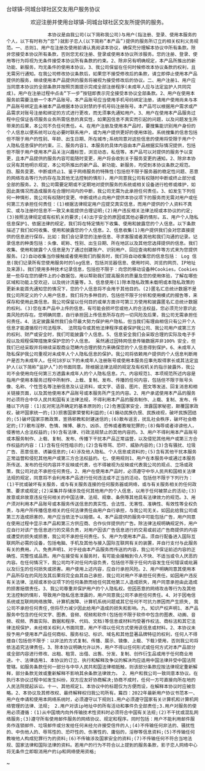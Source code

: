 

台球镇-同城台球社区交友用户服务协议

                欢迎注册并使用台球镇-同城台球社区交友所提供的服务。

                   本协议是由我公司(以下简称我公司)与用户(指注册、登录、使用本服务的个人，以下有时称为“您”)就影子恋人(以下简称“本产品”)提供的服务所订立的相关权利义务规范。一、总则1、用户在注册及使用前请认真阅读本协议，确保充分理解本协议中所有条款。除非您接受本协议所有条款，否则您无权注册、登录或使用本协议所涉服务。您的注册、登录、使用等行为将视为无条件接受本协议所有条款的约束。2、除非另有明确规定，本产品所推出的新功能、新服务，均无条件的使用本协议。3、我公司保留在任何时候修改本协议条款的权利，且无需另行通知。在我公司修改协议条款后，如果您不接受修改后的条款，请立即停止使用本产品提供的服务，继续使用本产品提供的服务将被视为接受修改后的协议。二、用户注册1、用户应当同意本协议的全部条款并按照页面提示完成全部注册程序(未成年人应与法定监护人共同完成)。用户在注册过程中点击“下一步”按钮即表示完全接受本协议全部条款。2、用户在使用本服务前需要注册一个本产品账号。本产品账号应当使用手机号码绑定注册，请用户使用尚未与本产品账号绑定且未被本产品根据本协议封禁的手机号码注册账号。本产品可以根据用户需求或产品需求对账号注册和绑定的方式进行更改，而无须事先通知用户。3、用户在使用本产品服务过程中应保证各项服务业务所需信息的真实性，如果因信息不真实而引起的问题，以及问题发生所带来的后果，本公司不负任何责任。4、在用户注册及使用本产品时，要搜集能识别用户身份的个人信息以便系统可以在必要时联系用户，或为用户提供更好的使用体验。系统搜集的信息包括但不限于用户的性别、年龄、出生日期、所在城市;系统同意对这些信息的使用将受限于用户个人隐私信息保护的约束。三、服务内容1、本服务的具体内容由本产品根据实际情况提供，包括但不限于用户使用本产品关注兴趣标签，浏览动态，私信等。本产品可以对提供的服务予以变更，且本产品提供的服务内容可能随时变更，用户将会收到关于服务变更的通知。2、除非本协议另有其他明示规定，本公司所推出的新产品、新功能、新服务，均受到本协议条款之规范。四、服务变更、中断或终止1、鉴于网络服务的特殊性(包括但不限于服务器的稳定性问题、恶意的网络攻击等行为的存在及其他无法控制的情形)，用户同意我公司有权随时中断或终止部分或全部的服务。2、我公司需要定期或不定期地对提供服务的系统或相关设备进行检修或维护，如因此类情况而造成服务在合理时间内的中断，我公司无需为此承担任何责任。3、如发生下列任何一种情形，我公司有权随时变更、中断或终止向用户提供本协议项下的服务而无需对用户或任何第三方承担任何责任：(1)根据法律规定用户应提交真实信息，而用户提供的个人资料不真实、或与注册时信息不一致又未能提供合理证明;(2)用户违反相关法律法规或本协议的约定;(3)按照法律规定或有权机关的要求;(4)出于安全的原因或其他必要的情形。五、用户个人隐私信息保护1、依据法律的规定，我们将在特定情形下收集、使用和披露您的个人信息。以下条款描述了我们如何收集、使用和披露您的个人信息。2、信息收集(1)用户提供我们会对您直接提供的信息进行保存。比如：我们会记录您的注册信息、寻求客服或者其他和我们沟通的记录。记录信息的种类包括：头像、昵称、性别、出生日期、所在地区以及其他您选择提供的信息。我们收集、使用和披露个人信息是为了通过创建账户、识别用户、回应查询和邮件等方式来为您提供服务。(2)自动收集当你接触或者使用我们的服务时，我们将自动收集您的信息包括： Log 信息(我们记录所有您使用服务时的log信息，包括浏览器信息、使用时间、浏览的网页、IP地址及来源)。我们使用多种技术记录信息，包括但不限于：向您的移动设备种Cookies。Cookies是一些存在您的硬件上的小数据包，用以帮助我们提高服务的质量及您的使用体验，了解在哪些区域和功能上受欢迎，以及统计流量等。3、信息使用(1)除本隐私政策未载明或本隐私政策的更新未能首先通知您的情况下，您的个人信息将不会用于其他目的。(2)匿名汇总统计数据不是我公司所定义的个人用户信息，我们将为多种目的，包括但不限于分析和使用模式的报告等，来保存和使用此类信息。我公司保留以任何目的或单方面许可第三方使用和披露匿名汇总统计数据的权利。(3)您在本产品中上传的信息，有可能会损坏您或他人的合法权益，您必须充分意识此类风险的存在。您明确同意，自行承担因上传信息所存在的一切风险及后果，我公司无需承担任何责任。4、法定披露虽然我们会尽最大努力保护用户隐私，但当我们有理由相信只有公开个人信息才能遵循现行司法程序、 法院指令或其他法律程序或者保护我公司、我公司用户或第三方的权利、财产或安全时，我们可能披露个人信息。5、信息安全我们会采取合理的实际及电子手段以及规程保障措施来保护您的个人信息。 虽然通过因特网信息传输数据并非100% 安全，但我们已经采取并将继续采取商业范畴内合理的努力来确保您的个人信息得到保护。6、未成年人隐私保护我公司重视对未成年人个人隐私信息的保护。我公司将依赖用户提供的个人信息判断用户是否为未成年人。任何18岁以下的未成年人注册账号或使用本服务应事先取得家长或其法定监护人(以下简称“监护人”)的书面同意。除根据法律法规的规定及有权机关的指示披露外，我公司不会使用向任何第三方透露未成年人的个人隐私信息。六、内容规范1、本项规范所述内容是指用户使用本服务过程中所制作、上载、复制、发布、传播的任何内容，包括但不限于账号头像、名称、个性签名等注册信息及认证资料，或文字、语音、图片、图文等发送、回复消息和相关链接页面，以及其他使用本产品账号或本服务所产生的内容。2、用户承诺使用本产品的服务时必须符合中华人民共和国有关法律法规，不得利用本产品的服务制作、上载、复制、发布、传播以下内容：(1)反对宪法所确定的基本原则的;(2)危害国家安全，泄露国家秘密，颠覆国家政权，破坏国家统一的;(3)损害国家荣誉和利益的;(4)煽动民族仇恨、民族歧视，破坏民族团结的;(5)破坏国家宗教政策，宣扬邪教和封建迷信的;(6)散布谣言，扰乱社会秩序，破坏社会稳定的;(7)散布淫秽、色情、赌博、暴力、凶杀、恐怖或者教唆犯罪的;(8)侮辱或者诽谤他人，侵害他人合法权益的;(9)含有法律、行政法规禁止的其他内容的。3、用户不得利用本产品账号或本服务制作、上载、复制、发布、传播下干扰本产品正常运营，以及侵犯其他用户或第三方合作权益的内容：(1)含有任何性暗示的;(2)含有辱骂、恐吓、威胁内容的;(3)含有骚扰、垃圾广告、恶意信息、诱骗信息的;(4)涉及他人隐私、个人信息或资料的;(5)含有其他干扰本服务正常运营和侵犯其他用户或第三方合法权益的。七、使用规则1、用户在本服务中或通过本服务所传送、发布的任何内容并不反映或代表，也不得被视为反映或代表我公司的观点、立场或政策，我公司对此不承担任何责任。2、用户在使用本产品时，必须遵守中华人民共和国相关法律法规的规定，同意将不会利用本产品进行任何违法或不正当的活动，包括但不限于下列行为：(1)干扰或破坏有关服务，或与有关服务连接的任何服务器或网络，或与有关服务相关的任何政策、要求或规定;(2)采集并存储涉及任何其他用户的个人信息，以用于任何被禁止的活动;(3)故意或非故意违反任何相关的中国法律、法规、规章、条例等其他具有法律效力的规范。3、用户须对利用本产品账号或本服务传送信息的真实性、合法性、无害性、准确性、有效性等全权负责，与用户所传播信息相关的任何法律责任由用户自行承担，与我公司无关。如因此给我公司或第三方造成损害的，用户应当依法予以赔偿。4、本产品提供的服务中可能包括广告，用户同意在使用过程中显示本产品和第三方供应商、合作伙伴提供的广告。除法律法规明确规定外，用户应自行对该广告信息进行的交易负责，对用户因该广告信息进行的交易或前述广告商提供的内容或遭受的损失或损害，我公司不承担任何责任。5、用户为使用本产品，须自行配备进入国际互联网所必需的设备，包括电脑、手机及其他与接入国际互联网有关的装置，并自行支付与此服务有关的费用。八、免责声明1、对于经由本产品服务而传送的内容，我公司不保证前述内容的正确性、完整性或品质。用户在接受有关服务时，有可能会接触到令人不快、不适当或令人厌恶的内容。在任何情况下，我公司均不对任何内容负责，包括但不限于任何内容发生任何错误或纰漏以及衍生的任何损失或损害。用户使用上述内容，应自行承担风险。2、用户明确同意其使用本产品所存在的风险及其后果将完全由其自己承担，我公司对用户不承担任何责任。如因用户违反有关法律、法规或本协议项下的任何条款而给任何其他第三人造成损失，用户同意承担由此造成的损害赔偿责任。3、我公司尊重并保护用户的个人隐私权。但因恶意的网络攻击等行为及其他无法控制的情形，导致用户隐私信息泄露的，用户同意我公司不承担任何责任。4、对于因电信系统或互联网网络故障、计算机故障、计算机系统问题或其它任何不可抗力原因而产生损失, 我公司不承担任何责任,但将尽力减少因此给用户造成的损失和影响。九、知识产权声明1、本产品服务中包含的任何文字、图表、音频、视频和软件(包括但不限于软件中包含的图表、动画、音频、视频、界面实际、数据和程序、代码、文档)等信息或材料均受著作权法、商标法和其它法律法规保护，未经相关权利人书面同意，用户不得以任何方式使用该信息或材料。2、本协议未授予用户使用本产品任何商标、服务标记、标识、域名和其他显著品牌特征的权利，任何人不得擅自(包括但不限于：以非法的方式复制、传播、展示、镜像、上载、下载)使用，否则我公司将依法追究法律责任。3、除本协议明确允许以外，用户不得以任何形式或任何方式对本产品部分或全部内容进行修改、出租、租赁、出借、出售、分发、复制、创作衍生品或用于任何商业用途。十、法律适用1、本协议的订立、执行和解释及争议的解决均应适用中国法律并受中国法院管辖。如服务条款任何一部分与中华人民共和国法律相抵触，则该部分条款应按法律规定重新解释，部分条款无效或重新解释不影响其余条款法律效力。　2、用户和我公司一致同意本协议。在执行本协议过程中如发生纠纷，双方应友好协商解决;协商不成时，任何一方可直接向所在地的人民法院提起诉讼。十一、其他规定1、本协议中的标题仅为方便而设，在解释本协议时应被忽略。2、本协议及其修改权、最终解释权归我公司所有。篇四：2022年最新用户协议书范本一、用户在申请和使用本网络系统时，必须遵守以下规则1.用户必须遵守国家有关计算机和计算机网络管理的法律、法规;　2.用户对该ip地址中的所有活动和事件负全部责任;3.用户对服务的使用必须遵循：(1)从中国境内向外传输技术性资料时必须符合中国有关法规;(2)不干扰或混乱网络服务;(3)遵守所有使用邮件服务的网络协议、规定和程序。同时包括：用户不能利用邮件服务作连锁邮件、垃圾邮件或分发给任何未经允许接受信件的人;(4)不传输任何非法的、骚扰性的、中伤他人的、辱骂性的、恐吓性的、伤害性的、庸俗的，淫秽等信息资料;(5)不传输任何教唆他人构成犯罪行为的资料;(6)不传输涉及国家安全的资料;(7)不传输任何不符合当地法规、国家法律和国际法律的资料。若用户的行为不符合以上提到的服务条款，影子恋人网络中心将无条件立即取消用户的ip和网络使用资格;
~
